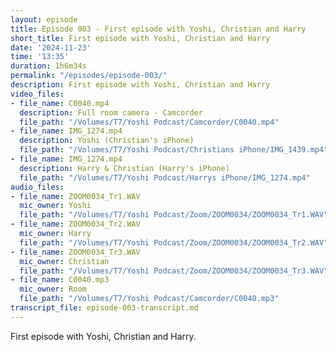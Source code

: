 ```yaml
---
layout: episode
title: Episode 003 - First episode with Yoshi, Christian and Harry
short_title: First episode with Yoshi, Christian and Harry
date: '2024-11-23'
time: '13:35'
duration: 1h6m34s
permalink: "/episodes/episode-003/"
description: First episode with Yoshi, Christian and Harry
video_files:
- file_name: C0040.mp4
  description: Full room camera - Camcorder
  file_path: "/Volumes/T7/Yoshi Podcast/Camcorder/C0040.mp4"
- file_name: IMG_1274.mp4
  description: Yoshi (Christian's iPhone)
  file_path: "/Volumes/T7/Yoshi Podcast/Christians iPhone/IMG_1439.mp4"
- file_name: IMG_1274.mp4
  description: Harry & Christian (Harry's iPhone)
  file_path: "/Volumes/T7/Yoshi Podcast/Harrys iPhone/IMG_1274.mp4"
audio_files:
- file_name: ZOOM0034_Tr1.WAV
  mic_owner: Yoshi
  file_path: "/Volumes/T7/Yoshi Podcast/Zoom/ZOOM0034/ZOOM0034_Tr1.WAV"
- file_name: ZOOM0034_Tr2.WAV
  mic_owner: Harry
  file_path: "/Volumes/T7/Yoshi Podcast/Zoom/ZOOM0034/ZOOM0034_Tr2.WAV"
- file_name: ZOOM0034_Tr3.WAV
  mic_owner: Christian
  file_path: "/Volumes/T7/Yoshi Podcast/Zoom/ZOOM0034/ZOOM0034_Tr3.WAV"
- file_name: C0040.mp3
  mic_owner: Room
  file_path: "/Volumes/T7/Yoshi Podcast/Camcorder/C0040.mp3"
transcript_file: episode-003-transcript.md
---
```

First episode with Yoshi, Christian and Harry.
